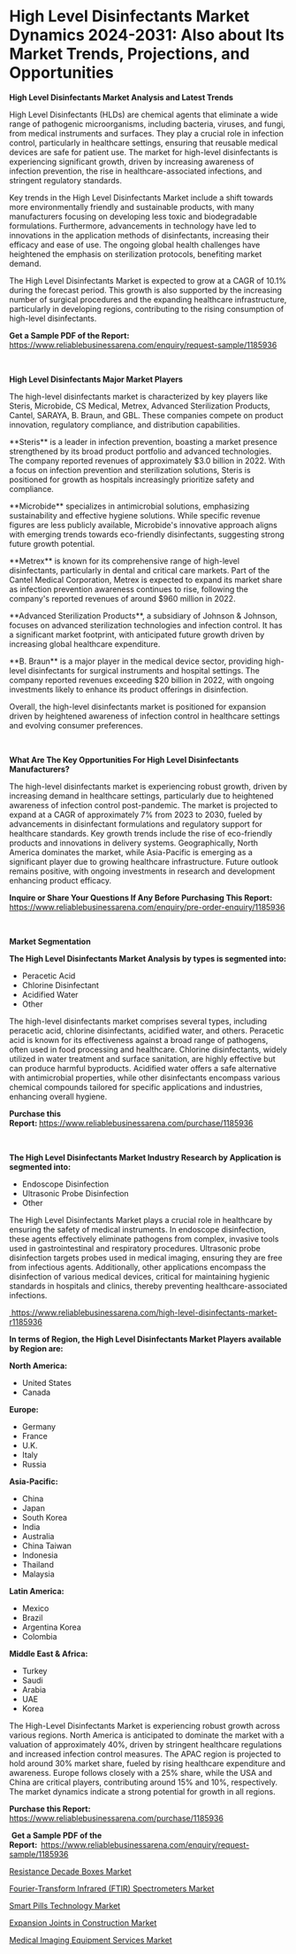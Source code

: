 <p><h1>High Level Disinfectants Market Dynamics 2024-2031: Also about Its Market Trends, Projections, and Opportunities</h1></p><p><strong>High Level Disinfectants Market Analysis and Latest Trends</strong></p>
<p><p>High Level Disinfectants (HLDs) are chemical agents that eliminate a wide range of pathogenic microorganisms, including bacteria, viruses, and fungi, from medical instruments and surfaces. They play a crucial role in infection control, particularly in healthcare settings, ensuring that reusable medical devices are safe for patient use. The market for high-level disinfectants is experiencing significant growth, driven by increasing awareness of infection prevention, the rise in healthcare-associated infections, and stringent regulatory standards.</p><p>Key trends in the High Level Disinfectants Market include a shift towards more environmentally friendly and sustainable products, with many manufacturers focusing on developing less toxic and biodegradable formulations. Furthermore, advancements in technology have led to innovations in the application methods of disinfectants, increasing their efficacy and ease of use. The ongoing global health challenges have heightened the emphasis on sterilization protocols, benefiting market demand.</p><p>The High Level Disinfectants Market is expected to grow at a CAGR of 10.1% during the forecast period. This growth is also supported by the increasing number of surgical procedures and the expanding healthcare infrastructure, particularly in developing regions, contributing to the rising consumption of high-level disinfectants.</p></p>
<p><strong>Get a Sample PDF of the Report:&nbsp;</strong> <a href="https://www.reliablebusinessarena.com/enquiry/request-sample/1185936?utm_campaign=1556&utm_medium=2&utm_source=Github&utm_content=ia&utm_term=22102024&utm_id=high-level-disinfectants">https://www.reliablebusinessarena.com/enquiry/request-sample/1185936</a></p>
<p>&nbsp;</p>
<p><strong>High Level Disinfectants Major Market Players</strong></p>
<p><p>The high-level disinfectants market is characterized by key players like Steris, Microbide, CS Medical, Metrex, Advanced Sterilization Products, Cantel, SARAYA, B. Braun, and GBL. These companies compete on product innovation, regulatory compliance, and distribution capabilities.</p><p>**Steris** is a leader in infection prevention, boasting a market presence strengthened by its broad product portfolio and advanced technologies. The company reported revenues of approximately $3.0 billion in 2022. With a focus on infection prevention and sterilization solutions, Steris is positioned for growth as hospitals increasingly prioritize safety and compliance.</p><p>**Microbide** specializes in antimicrobial solutions, emphasizing sustainability and effective hygiene solutions. While specific revenue figures are less publicly available, Microbide's innovative approach aligns with emerging trends towards eco-friendly disinfectants, suggesting strong future growth potential.</p><p>**Metrex** is known for its comprehensive range of high-level disinfectants, particularly in dental and critical care markets. Part of the Cantel Medical Corporation, Metrex is expected to expand its market share as infection prevention awareness continues to rise, following the company's reported revenues of around $960 million in 2022.</p><p>**Advanced Sterilization Products**, a subsidiary of Johnson & Johnson, focuses on advanced sterilization technologies and infection control. It has a significant market footprint, with anticipated future growth driven by increasing global healthcare expenditure.</p><p>**B. Braun** is a major player in the medical device sector, providing high-level disinfectants for surgical instruments and hospital settings. The company reported revenues exceeding $20 billion in 2022, with ongoing investments likely to enhance its product offerings in disinfection.</p><p>Overall, the high-level disinfectants market is positioned for expansion driven by heightened awareness of infection control in healthcare settings and evolving consumer preferences.</p></p>
<p>&nbsp;</p>
<p><strong>What Are The Key Opportunities For High Level Disinfectants Manufacturers?</strong></p>
<p><p>The high-level disinfectants market is experiencing robust growth, driven by increasing demand in healthcare settings, particularly due to heightened awareness of infection control post-pandemic. The market is projected to expand at a CAGR of approximately 7% from 2023 to 2030, fueled by advancements in disinfectant formulations and regulatory support for healthcare standards. Key growth trends include the rise of eco-friendly products and innovations in delivery systems. Geographically, North America dominates the market, while Asia-Pacific is emerging as a significant player due to growing healthcare infrastructure. Future outlook remains positive, with ongoing investments in research and development enhancing product efficacy.</p></p>
<p><strong>Inquire or Share Your Questions If Any Before Purchasing This Report:</strong> <a href="https://www.reliablebusinessarena.com/enquiry/pre-order-enquiry/1185936?utm_campaign=1556&utm_medium=2&utm_source=Github&utm_content=ia&utm_term=22102024&utm_id=high-level-disinfectants">https://www.reliablebusinessarena.com/enquiry/pre-order-enquiry/1185936</a></p>
<p>&nbsp;</p>
<p><strong>Market Segmentation</strong></p>
<p><strong>The High Level Disinfectants Market Analysis by types is segmented into:</strong></p>
<p><ul><li>Peracetic Acid</li><li>Chlorine Disinfectant</li><li>Acidified Water</li><li>Other</li></ul></p>
<p><p>The high-level disinfectants market comprises several types, including peracetic acid, chlorine disinfectants, acidified water, and others. Peracetic acid is known for its effectiveness against a broad range of pathogens, often used in food processing and healthcare. Chlorine disinfectants, widely utilized in water treatment and surface sanitation, are highly effective but can produce harmful byproducts. Acidified water offers a safe alternative with antimicrobial properties, while other disinfectants encompass various chemical compounds tailored for specific applications and industries, enhancing overall hygiene.</p></p>
<p><strong>Purchase this Report:&nbsp;</strong><a href="https://www.reliablebusinessarena.com/purchase/1185936?utm_campaign=1556&utm_medium=2&utm_source=Github&utm_content=ia&utm_term=22102024&utm_id=high-level-disinfectants">https://www.reliablebusinessarena.com/purchase/1185936</a></p>
<p>&nbsp;</p>
<p><strong>The High Level Disinfectants Market Industry Research by Application is segmented into:</strong></p>
<p><ul><li>Endoscope Disinfection</li><li>Ultrasonic Probe Disinfection</li><li>Other</li></ul></p>
<p><p>The High Level Disinfectants Market plays a crucial role in healthcare by ensuring the safety of medical instruments. In endoscope disinfection, these agents effectively eliminate pathogens from complex, invasive tools used in gastrointestinal and respiratory procedures. Ultrasonic probe disinfection targets probes used in medical imaging, ensuring they are free from infectious agents. Additionally, other applications encompass the disinfection of various medical devices, critical for maintaining hygienic standards in hospitals and clinics, thereby preventing healthcare-associated infections.</p></p>
<p><a href="https://www.reliablebusinessarena.com/high-level-disinfectants-market-r1185936?utm_campaign=1556&utm_medium=2&utm_source=Github&utm_content=ia&utm_term=22102024&utm_id=high-level-disinfectants">&nbsp;https://www.reliablebusinessarena.com/high-level-disinfectants-market-r1185936</a></p>
<p><strong>In terms of Region, the High Level Disinfectants Market Players available by Region are:</strong></p>
<p>
    <p> <strong> North America: </strong>
        <ul>
            <li>United States</li>
            <li>Canada</li>
        </ul>
        </p> 
    <p> <strong> Europe: </strong>
        <ul>
            <li>Germany</li>
            <li>France</li>
            <li>U.K.</li>
            <li>Italy</li>
            <li>Russia</li>
        </ul>
        </p> 
    <p> <strong> Asia-Pacific: </strong>
        <ul>
            <li>China</li>
            <li>Japan</li>
            <li>South Korea</li>
            <li>India</li>
            <li>Australia</li>
            <li>China Taiwan</li>
            <li>Indonesia</li>
            <li>Thailand</li>
            <li>Malaysia</li>
        </ul>
        </p> 
    <p> <strong> Latin America: </strong>
        <ul>
            <li>Mexico</li>
            <li>Brazil</li>
            <li>Argentina Korea</li>
            <li>Colombia</li>
        </ul>
        </p> 
    <p> <strong> Middle East & Africa: </strong>
        <ul>
            <li>Turkey</li>
            <li>Saudi</li>
            <li>Arabia</li>
            <li>UAE</li>
            <li>Korea</li>
        </ul>
    </p>
    </p>
<p><p>The High-Level Disinfectants Market is experiencing robust growth across various regions. North America is anticipated to dominate the market with a valuation of approximately 40%, driven by stringent healthcare regulations and increased infection control measures. The APAC region is projected to hold around 30% market share, fueled by rising healthcare expenditure and awareness. Europe follows closely with a 25% share, while the USA and China are critical players, contributing around 15% and 10%, respectively. The market dynamics indicate a strong potential for growth in all regions.</p></p>
<p><strong>Purchase this Report: </strong><a href="https://www.reliablebusinessarena.com/purchase/1185936?utm_campaign=1556&utm_medium=2&utm_source=Github&utm_content=ia&utm_term=22102024&utm_id=high-level-disinfectants">https://www.reliablebusinessarena.com/purchase/1185936</a></p>
<p>&nbsp;<strong>Get a Sample PDF of the Report:&nbsp;&nbsp;</strong><a href="https://www.reliablebusinessarena.com/enquiry/request-sample/1185936?utm_campaign=1556&utm_medium=2&utm_source=Github&utm_content=ia&utm_term=22102024&utm_id=high-level-disinfectants">https://www.reliablebusinessarena.com/enquiry/request-sample/1185936</a></p>
<p><strong></strong></p>
<p><p><a href="https://issuu.com/reportprime-2/docs/resistance-decade-boxes-market-size_e95014e7f15772?utm_campaign=1556&utm_medium=2&utm_source=Github&utm_content=ia&utm_term=22102024&utm_id=high-level-disinfectants">Resistance Decade Boxes Market</a></p><p><a href="https://github.com/rahu1506/Market-Research-Report-List-6/blob/main/fourier-transform-infrared-ftir-spectrometers-market.md?utm_campaign=1556&utm_medium=2&utm_source=Github&utm_content=ia&utm_term=22102024&utm_id=high-level-disinfectants">Fourier-Transform Infrared (FTIR) Spectrometers Market</a></p><p><a href="https://www.linkedin.com/pulse/smart-pills-technology-market-size-share-growth-analysis-type-g615c?utm_campaign=1556&utm_medium=2&utm_source=Github&utm_content=ia&utm_term=22102024&utm_id=high-level-disinfectants">Smart Pills Technology Market</a></p><p><a href="https://www.linkedin.com/pulse/expansion-joints-construction-market-drivers-challenges-cm49c?utm_campaign=1556&utm_medium=2&utm_source=Github&utm_content=ia&utm_term=22102024&utm_id=high-level-disinfectants">Expansion Joints in Construction Market</a></p><p><a href="https://www.linkedin.com/pulse/global-medical-imaging-equipment-services-market-trends-forecasts-hcqnc?utm_campaign=1556&utm_medium=2&utm_source=Github&utm_content=ia&utm_term=22102024&utm_id=high-level-disinfectants">Medical Imaging Equipment Services Market</a></p></p>